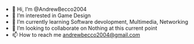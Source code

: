 - 👋 Hi, I’m @AndrewBecco2004
- 👀 I’m interested in Game Design
- 🌱 I’m currently learning Software devolopment, Multimedia, Networking
- 💞️ I’m looking to collaborate on Nothing at this current point
- 📫 How to reach me andrewbecco2004@gmail.com

<!---
AndrewBecco2004/AndrewBecco2004 is a ✨ special ✨ repository because its `README.md` (this file) appears on your GitHub profile.
You can click the Preview link to take a look at your changes.
--->

